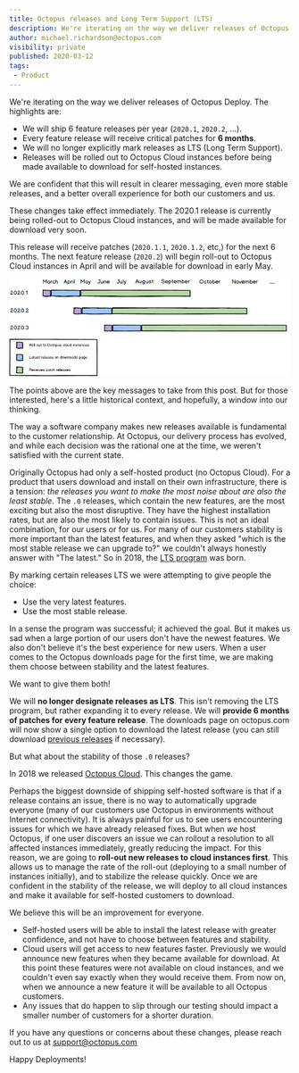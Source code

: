 ```yaml
---
title: Octopus releases and Long Term Support (LTS) 
description: We're iterating on the way we deliver releases of Octopus Deploy 
author: michael.richardson@octopus.com 
visibility: private
published: 2020-03-12
tags:
 - Product
---
```


We're iterating on the way we deliver releases of Octopus Deploy.  The highlights are: 

- We will ship 6 feature releases per year (`2020.1`, `2020.2`, ...).
- Every feature release will receive critical patches for **6 months**.
- We will no longer explicitly mark releases as LTS (Long Term Support).
- Releases will be rolled out to Octopus Cloud instances before being made available to download for self-hosted instances.

We are confident that this will result in clearer messaging, even more stable releases, and a better overall experience for both our customers and us.

These changes take effect immediately. The 2020.1 release is currently being rolled-out to Octopus Cloud instances, and will be made available for download very soon.

This release will receive patches (`2020.1.1`, `2020.1.2`, etc,) for the next 6 months. The next feature release (`2020.2`) will begin roll-out to Octopus Cloud instances in April and will be available for download in early May. 

![Lifecycle of coming releases](release-gantt.png "width=500")

The points above are the key messages to take from this post. But for those interested, here's a little historical context, and hopefully, a window into our thinking.    

The way a software company makes new releases available is fundamental to the customer relationship. At Octopus, our delivery process has evolved, and while each decision was the rational one at the time, we weren't satisfied with the current state. 

Originally Octopus had only a self-hosted product (no Octopus Cloud).  For a product that users download and install on their own infrastructure, there is a tension: _the releases you want to make the most noise about are also the least stable_.  The `.0` releases, which contain the new features, are the most exciting but also the most disruptive.  They have the highest installation rates, but are also the most likely to contain issues.  This is not an ideal combination, for our users or for us.  For many of our customers stability is more important than the latest features, and when they asked "which is the most stable release we can upgrade to?" we couldn't always honestly answer with "The latest."  So in 2018, the [LTS program](https://octopus.com/blog/long-term-support) was born.      

By marking certain releases LTS we were attempting to give people the choice: 

 - Use the very latest features. 
 - Use the most stable release.

In a sense the program was successful; it achieved the goal.  But it makes us sad when a large portion of our users don't have the newest features. We also don't believe it's the best experience for new users.  When a user comes to the Octopus downloads page for the first time, we are making them choose between stability and the latest features.  

We want to give them both!

We will **no longer designate releases as LTS**. This isn't removing the LTS program, but rather expanding it to every release. We will **provide 6 months of patches for every feature release**.  The downloads page on octopus.com will now show a single option to download the latest release (you can still download [previous releases](https://octopus.com/downloads/previous) if necessary).    

But what about the stability of those `.0` releases?  

In 2018 we released [Octopus Cloud](https://octopus.com/docs/octopus-cloud).  This changes the game.   

Perhaps the biggest downside of shipping self-hosted software is that if a release contains an issue, there is no way to automatically upgrade everyone (many of our customers use Octopus in environments without Internet connectivity). It is always painful for us to see users encountering issues for which we have already released fixes. But when _we_ host Octopus, if one user discovers an issue we can rollout a resolution to all affected instances immediately, greatly reducing the impact. 
For this reason, we are going to **roll-out new releases to cloud instances first**.  This allows us to manage the rate of the roll-out (deploying to a small number of instances initially), and to stabilize the release quickly.  Once we are confident in the stability of the release, we will deploy to all cloud instances and make it available for self-hosted customers to download. 

We believe this will be an improvement for everyone.    

- Self-hosted users will be able to install the latest release with greater confidence, and not have to choose between features and stability.    
- Cloud users will get access to new features faster.  Previously we would announce new features when they became available for download.  At this point these features were not available on cloud instances, and we couldn't even say exactly when they would receive them.  From now on, when we announce a new feature it will be available to all Octopus customers.   
- Any issues that do happen to slip through our testing should impact a smaller number of customers for a shorter duration.

If you have any questions or concerns about these changes, please reach out to us at support@octopus.com

Happy Deployments!

